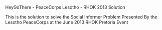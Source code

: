 HeyGoThere - PeaceCorps Lesotho - RHOK 2013 Solution

This is the solution to solve the Social Informer Problem Presented By the Lesotho PeaceCorps at the June 2013 RHOK Pretoria Event 
